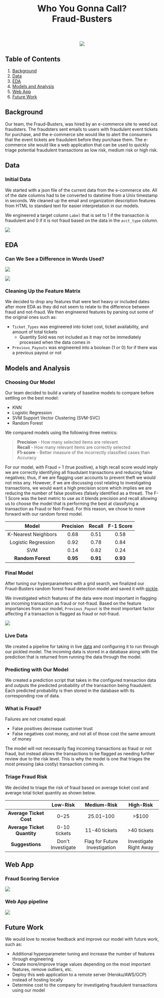 <div align="center">  
<header>
    <h1>Who You Gonna Call?<br>
    Fraud-Busters</h1>
  </header>
<div align='left'>  

<div align="center"> 
<img src="images/Fraud-Busters.png" class="center">
<div align='left'> 


## Table of Contents
1. [Background](#background)
2. [Data](#data)
3. [EDA](#eda)
4. [Models and Analysis](#models-and-analysis)
5. [Web App](#web-app)
6. [Future Work](#future-work)

## Background

Our team, the Fraud-Busters, was hired by an e-commerce site to weed out fraudsters. The fraudsters sent emails to users with fraudulent event tickets for purchase, and the e-commerce site would like to alert the consumers that the event tickets are fraudulent before they purchase them. The e-commerce site would like a web application that can be used to quickly triage potential fraudulent transactions as low risk, medium risk or high risk.   


## Data  

### Initial Data
We started with a json file of the current data from the e-commerce site. All of the date columns had to be converted to datetime from a Unix timestamp in seconds. We cleaned up the email and organization description features from HTML to standard text for easier interpretation in our models.  

We engineered a target column ```Label``` that is set to 1 if the transaction is fraudulent and 0 if it is not fraud based on the data in the ```acct_type``` column. 

![](images/num_fraud.svg)

## EDA


### Can We See a Difference in Words Used?

![](images/notfraud_words.svg)  

![](images/fraud_words.svg)  

### Cleaning Up the Feature Matrix

We decided to drop any features that were text heavy or included dates after more EDA as they did not seem to relate to the difference between fraud and not-fraud. We then engineered features by parsing out some of the original ones such as:
-  ```Ticket_Types``` was engineered into ticket cost, ticket availability, and amount of total tickets
    - Quantity Sold was not included as it may not be immediately processed when the data comes in
-  ```Previous_Payouts``` was engineered into a boolean (1 or 0) for if there was a previous payout or not

## Models and Analysis

### Choosing Our Model
Our team decided to build a variety of baseline models to compare before settling on the best model:
- KNN
- Logistic Regression
- SVM Support Vector Clustering (SVM-SVC)
- Random Forest

We compared models using the following three metrics:
> **Precision** - How many selected items are relevant  
> **Recall** - How many relevant items are correctly selected  
> **F1-score** - Better measure of the incorrectly classified cases than Accuracy

For our model, with Fraud = 1 (true positive), a high recall score would imply we are correctly identifying all fraudulant transactions and reducing false negatives; thus, if we are flagging user accounts to prevent theft we would not miss any. However, if we are discussing cost relating to investigating transactions, we would want a high precision score which implies we are reducing the number of false positives (falsely identified as a threat). The F-1 Score was the best metric to use as it blends precision and recall allowing us to choose the model that is performing the best at classifying a transaction as Fraud or Not-Fraud. For this reason, we chose to move forward with our random forest model. 

<div align="center">   

| **Model** | **Precision** |  **Recall** | **F-1 Score** |  
| :------: | :--------: | :-------: | :---------: |  
|K-Nearest Neighbors | 0.68 | 0.51 | 0.58 |  
| Logistic Regression | 0.92 | 0.78 |  0.84 |  
| SVM | 0.14| 0.82| 0.24 |  
|**Random Forest** | **0.95** | **0.91** |**0.93** |   

<div align='left'>  


### Final Model

After tuning our hyperparameters with a grid search, we finalized our Fraud-Busters random forest fraud detection model and saved it with [pickle](src/bestRTModel.pkl). 

We investigated which features of the data were most important in flagging an incoming transaction as fraud or not-fraud. Based on the feature importances from our model, ```Previous_Payout``` is the most important factor affecting if a transaction is flagged as fraud or not-fraud. 

![](images/rf_featureimportance.svg)
### Live Data
We created a pipeline for taking in live [data](http://galvanize-case-study-on-fraud.herokuapp.com/data_point) and configuring it to run through our pickled model. The incoming data is stored in a database along with the prediction that is returned from running the data through the model. 

### Predicting with Our Model

We created a prediction script that takes in the configured transaction data and outputs the predicted probability of the transaction being fraudulent. Each predicted probability is then stored in the database with its corresponding row of data.

### What is Fraud?  

Failures are not created equal:
-  False positives decrease customer trust
-  False negatives cost money, and not all of those cost the same amount of money

The model will not necessarily flag incoming transactions as fraud or not fraud, but instead allows the transactions to be flagged as needing further review due to the risk level. This is why the model is one that triages the most pressing (aka costly) transaction coming in.

### Triage Fraud Risk

We decided to triage the risk of fraud based on average ticket cost and average total ticket quantity as shown below. 

<div align="center">    

|     | **Low-Risk** | **Medium-Risk** | **High-Risk**|  
|:----:|:------:|:------:|:-----:|  
|**Average Ticket Cost** |  $0-$25| $25.01-$100 | >$100 |  
|**Average Ticket Quantity** | 0-10 tickets | 11-40 tickets | >40 tickets|  
|**Suggestions**| Don't Investigate | Flag for Future Investigation | Investigate Right Away|

<div align='left'>  

## Web App

### Fraud Scoring Service

![](images/risk_assessment.png)  

### Web App pipeline

![](images/webfraud_app.png)

## Future Work

We would love to receive feedback and improve our model with future work, such as:
- Additional hyperparameter tuning and increase the number of features through engineering
- Create more/improve triage values depending on the most important features, remove outliers, etc.
- Deploy this web application to a remote server (Heroku/AWS/GCP) instead of hosting locally
- Determine cost to the company for investigating fraudulent transactions using our model



